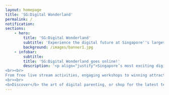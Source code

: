 ```yaml
---
layout: homepage
title: 'SG:Digital Wonderland'
permalink: /
notification: 
sections:
    - hero:
        title: 'SG:Digital Wonderland'
        subtitle: 'Experience the digital future at Singapore''s largest tech carnival'
        background: /images/banner1.jpg
    - infobar:
        subtitle:
        title: 'SG:Digital Wonderland goes online!'
        description: '<p align="justify">Singapore’s most exciting digital festival is back! Join us for an amazing weekend of fun tech experiences at this  special edition where you can gather your family and friends and take part in interactive activities to experience various exciting technologies and learn how they can enhance the way we live, learn and play!  
<br><br>
From free live stream activities, engaging workshops to winning attractive prizes, there is something for everyone. Come Discover, Experience, Innovate with SG:Digital Wonderland Special Edition on 28 and 29 November 2020. 
<br><br>
<b>Discover</b> the art of digital parenting, or shop for the latest tech products that can help you in your everyday lives.  <b>Experience</b> a Virtual Reality Watch party from the comfort of your homes and cheer on your favourite eSports team. <b>Innovate</b> and create through emerging tech workshops or get creative and join a digital storytelling contest.</p>'
---
```



<!-- Type your notification here - the notification bar will not appear if this is empty. For other changes, refer to _data/homepage.yml to edit the homepage -->

